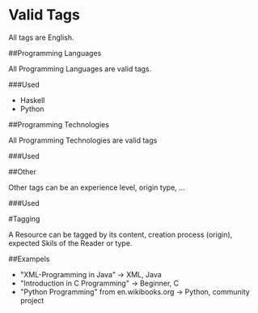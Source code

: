 # Valid Tags

All tags are English.

##Programming Languages

All Programming Languages are valid tags.

###Used
* Haskell
* Python

##Programming Technologies

All Programming Technologies are valid tags

###Used

##Other

Other tags can be an experience level, origin type, ...

###Used

#Tagging

A Resource can be tagged by its content, creation process (origin), expected Skils of the Reader or type.

##Exampels
* "XML-Programming in Java" -> XML, Java
* "Introduction in C Programming" -> Beginner, C
* "Python Programming" from en.wikibooks.org -> Python, community project
